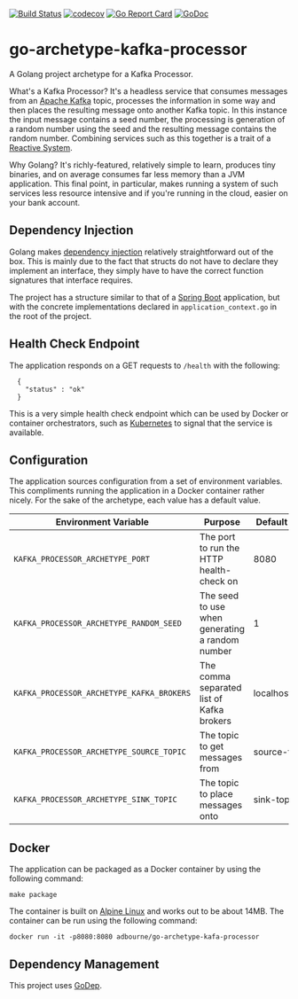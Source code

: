 [![Build Status](https://travis-ci.org/adbourne/go-archetype-kafka-processor.svg?branch=master)](https://travis-ci.org/adbourne/go-archetype-kafka-processor)
[![codecov](https://codecov.io/gh/adbourne/go-archetype-kafka-processor/branch/master/graph/badge.svg)](https://codecov.io/gh/adbourne/go-archetype-kafka-processor)
[![Go Report Card](https://goreportcard.com/badge/github.com/adbourne/go-archetype-kafka-processor)](https://goreportcard.com/report/github.com/adbourne/go-archetype-kafka-processor)
[![GoDoc](https://godoc.org/github.com/adbourne/go-archetype-kafka-processor?status.svg)](https://godoc.org/github.com/adbourne/go-archetype-kafka-processor)

# go-archetype-kafka-processor

A Golang project archetype for a Kafka Processor.

What's a Kafka Processor? It's a headless service that consumes messages from an [Apache Kafka](https://kafka.apache.org/)
topic, processes the information in some way and then places the resulting message onto another Kafka topic. In this
instance the input message contains a seed number, the processing is generation of a random number using the seed and the resulting
message contains the random number. Combining services such as this together is a trait of a [Reactive System](http://www.reactivemanifesto.org/).

Why Golang? It's richly-featured, relatively simple to learn, produces tiny binaries, and on average consumes
far less memory than a JVM application. This final point, in particular, makes running a system of such services less
resource intensive and if you're running in the cloud, easier on your bank account.

## Dependency Injection
Golang makes [dependency injection](https://martinfowler.com/articles/injection.html) relatively straightforward
out of the box. This is mainly due to the fact that structs do not have to declare they implement an interface,
they simply have to have the correct function signatures that interface requires.

The project has a structure similar to that of a [Spring Boot](https://projects.spring.io/spring-boot/) application,
but with the concrete implementations declared in `application_context.go` in the root of the project.

## Health Check Endpoint
The application responds on a GET requests to `/health` with the following:
```
  {
    "status" : "ok"
  }
```
This is a very simple health check endpoint which can be used by Docker or container orchestrators, such as [Kubernetes](https://kubernetes.io/)
to signal that the service is available.

## Configuration
The application sources configuration from a set of environment variables. This compliments running the application in a Docker
container rather nicely. For the sake of the archetype, each value has a default value.

| Environment Variable                      | Purpose                                         | Default Value  |
| -----                                     | -----                                           | -----          |
| `KAFKA_PROCESSOR_ARCHETYPE_PORT`          | The port to run the HTTP health-check on        | 8080           |
| `KAFKA_PROCESSOR_ARCHETYPE_RANDOM_SEED`   | The seed to use when generating a random number | 1              |
| `KAFKA_PROCESSOR_ARCHETYPE_KAFKA_BROKERS` | The comma separated list of Kafka brokers       | localhost:9092 |
| `KAFKA_PROCESSOR_ARCHETYPE_SOURCE_TOPIC`  | The topic to get messages from                  | source-topic   |
| `KAFKA_PROCESSOR_ARCHETYPE_SINK_TOPIC`    | The topic to place messages onto                | sink-topic     |

## Docker
The application can be packaged as a Docker container by using the following command:

`make package `

The container is built on [Alpine Linux](https://alpinelinux.org/) and works out to be about 14MB. The container can be
run using the following command:

`docker run -it -p8080:8080 adbourne/go-archetype-kafa-processor`

## Dependency Management
This project uses [GoDep](https://github.com/tools/godep).

##
